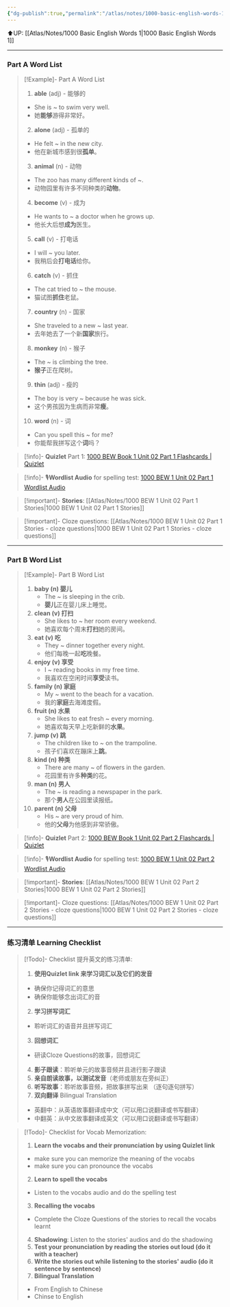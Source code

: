 ```yaml
---
{"dg-publish":true,"permalink":"/atlas/notes/1000-basic-english-words-1-unit-02/"}
---
```


⬆️UP: [[Atlas/Notes/1000 Basic English Words 1\|1000 Basic English Words 1]]

---
### Part A Word List

> [!Example]- Part A Word List
> 1. **able** (adj) - 能够的
 >   - She is ~ to swim very well.
 >   - 她**能够**游得非常好。
> 2. **alone** (adj) - 孤单的
 >   - He felt ~ in the new city.
 >   - 他在新城市感到很**孤单**。
> 3. **animal** (n) - 动物
 >   - The zoo has many different kinds of ~.
 >   - 动物园里有许多不同种类的**动物**。
> 4. **become** (v) - 成为
 >   - He wants to ~ a doctor when he grows up.
 >   - 他长大后想**成为**医生。
> 5. **call** (v) - 打电话
 >   - I will ~ you later.
 >   - 我稍后会**打电话**给你。
> 6. **catch** (v) - 抓住
 >   - The cat tried to ~ the mouse.
 >   - 猫试图**抓住**老鼠。
> 7. **country** (n) - 国家
 >   - She traveled to a new ~ last year.
 >   - 去年她去了一个新**国家**旅行。
> 8. **monkey** (n) - 猴子
 >   - The ~ is climbing the tree.
 >   - **猴子**正在爬树。
> 9. **thin** (adj) - 瘦的
 >   - The boy is very ~ because he was sick.
 >   - 这个男孩因为生病而非常**瘦**。
> 10. **word** (n) - 词
 >   - Can you spell this ~ for me?
 >   - 你能帮我拼写这个**词**吗？

> [!info]- **Quizlet** Part 1: [1000 BEW Book 1 Unit 02 Part 1 Flashcards | Quizlet](https://quizlet.com/922283354/1000-bew-book-1-unit-02-part-1-flash-cards/?i=1vbzw5&x=1qqt)

> [!info]- 🎙️**Wordlist Audio** for spelling test: [1000 BEW 1 Unit 02 Part 1 Wordlist Audio](https://drive.google.com/file/d/1zwsL7WVuDqc6D0HbqYR6hQ6xlABfRL-R/view?usp=drive_link)

> [!important]- **Stories**: [[Atlas/Notes/1000 BEW 1 Unit 02 Part 1 Stories\|1000 BEW 1 Unit 02 Part 1 Stories]]

> [!important]- Cloze questions: [[Atlas/Notes/1000 BEW 1 Unit 02 Part 1 Stories - cloze questions\|1000 BEW 1 Unit 02 Part 1 Stories - cloze questions]]

---
### Part B Word List


> [!Example]- Part B Word List
> 1. **baby (n) 婴儿**
>     - The ~ is sleeping in the crib.
>     - **婴儿**正在婴儿床上睡觉。
> 2. **clean (v) 打扫**
>     - She likes to ~ her room every weekend.
>     - 她喜欢每个周末**打扫**她的房间。
> 3. **eat (v) 吃**
>     - They ~ dinner together every night.
>     - 他们每晚一起**吃**晚餐。
> 4. **enjoy (v) 享受**
>     - I ~ reading books in my free time.
>     - 我喜欢在空闲时间**享受**读书。
> 5. **family (n) 家庭**
>     - My ~ went to the beach for a vacation.
>     - 我的**家庭**去海滩度假。
> 6. **fruit (n) 水果**
>     - She likes to eat fresh ~ every morning.
>     - 她喜欢每天早上吃新鲜的**水果**。
> 7. **jump (v) 跳**
>     - The children like to ~ on the trampoline.
>     - 孩子们喜欢在蹦床上**跳**。
> 8. **kind (n) 种类**
>     - There are many ~ of flowers in the garden.
>     - 花园里有许多**种类**的花。
> 9. **man (n) 男人**
>     - The ~ is reading a newspaper in the park.
>     - 那个**男人**在公园里读报纸。
> 10. **parent (n) 父母**
>     - His ~ are very proud of him.
>     - 他的**父母**为他感到非常骄傲。

> [!info]- **Quizlet** Part 2: [1000 BEW Book 1 Unit 02 Part 2 Flashcards | Quizlet](https://quizlet.com/922284254/1000-bew-book-1-unit-02-part-2-flash-cards/?i=1vbzw5&x=1jqt)

> [!info]- 🎙️**Wordlist Audio** for spelling test: [1000 BEW 1 Unit 02 Part 2 Wordlist Audio](https://drive.google.com/file/d/11b3nTH6SF3K1GQeEJPhN4you1AQ3yCY9/view?usp=drive_link)

> [!important]- **Stories**: [[Atlas/Notes/1000 BEW 1 Unit 02 Part 2 Stories\|1000 BEW 1 Unit 02 Part 2 Stories]]

> [!important]- Cloze questions: [[Atlas/Notes/1000 BEW 1 Unit 02 Part 2 Stories - cloze questions\|1000 BEW 1 Unit 02 Part 2 Stories - cloze questions]]

---
### 练习清单 Learning Checklist

> [!Todo]- Checklist 提升英文的练习清单:
> 1. **使用Quizlet link 来学习词汇以及它们的发音** 
>	- 确保你记得词汇的意思 
>	- 确保你能够念出词汇的音 
> 2. **学习拼写词汇** 
>	- 聆听词汇的语音并且拼写词汇 
> 3. **回想词汇**
>	- 研读Cloze Questions的故事，回想词汇 
> 4. **影子跟读**：聆听单元的故事音频并且进行影子跟读 
> 5. **亲自朗读故事，以测试发音**（老师或朋友在旁纠正）
> 6. **听写故事**：聆听故事音频，把故事拼写出来 （逐句逐句拼写）
> 7. **双向翻译** Bilingual Translation 
>	- 英翻中：从英语故事翻译成中文（可以用口说翻译或书写翻译）
>	- 中翻英：从中文故事翻译成英文（可以用口说翻译或书写翻译）

> [!Todo]- Checklist for Vocab Memorization:
> 
> 1. **Learn the vocabs and their pronunciation by using Quizlet link**
>	- make sure you can memorize the meaning of the vocabs
>	- make sure you can pronounce the vocabs
> 2. **Learn to spell the vocabs**
>	- Listen to the vocabs audio and do the spelling test
> 3. **Recalling the vocabs**
>	- Complete the Cloze Questions of the stories to recall the vocabs learnt
> 4. **Shadowing**: Listen to the stories' audios and do the shadowing
> 5. **Test your pronunciation by reading the stories out loud (do it with a teacher)**
> 6. **Write the stories out while listening to the stories' audio (do it sentence by sentence)**
> 7. **Bilingual Translation** 
> 	- From English to Chinese
> 	- Chinse to English





